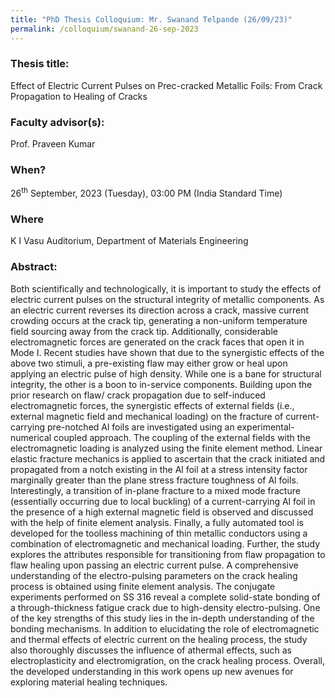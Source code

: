 ```yaml
---
title: "PhD Thesis Colloquium: Mr. Swanand Telpande (26/09/23)"
permalink: /colloquium/swanand-26-sep-2023
---
```

### Thesis title:
Effect of Electric Current Pulses on Prec-cracked Metallic Foils: From Crack Propagation to Healing of Cracks

### Faculty advisor(s):
Prof. Praveen Kumar

### When?
26<sup>th</sup> September, 2023 (Tuesday), 03:00 PM (India Standard Time)

### Where
K I Vasu Auditorium, Department of Materials Engineering

### Abstract: 
Both scientifically and technologically, it is important to study the effects of electric current pulses on the structural integrity of metallic components. As an electric current reverses its direction across a crack, massive current crowding occurs at the crack tip, generating a non-uniform temperature field sourcing away from the crack tip. Additionally, considerable electromagnetic forces are generated on the crack faces that open it in Mode I. Recent studies have shown that due to the synergistic effects of the above two stimuli, a pre-existing flaw may either grow or heal upon applying an electric pulse of high density. While one is a bane for structural integrity, the other is a boon to in-service components. Building upon the prior research on flaw/ crack propagation due to self-induced electromagnetic forces, the synergistic effects of external fields (i.e., external magnetic field and mechanical loading) on the fracture of current-carrying pre-notched Al foils are investigated using an experimental-numerical coupled approach. The coupling of the external fields with the electromagnetic loading is analyzed using the finite element method. Linear elastic fracture mechanics is applied to ascertain that the crack initiated and propagated from a notch existing in the Al foil at a stress intensity factor marginally greater than the plane stress fracture toughness of Al foils. Interestingly, a transition of in-plane fracture to a mixed mode fracture (essentially occurring due to local buckling) of a current-carrying Al foil in the presence of a high external magnetic field is observed and discussed with the help of finite element analysis. Finally, a fully automated tool is developed for the toolless machining of thin metallic conductors using a combination of electromagnetic and mechanical loading. Further, the study explores the attributes responsible for transitioning from flaw propagation to flaw healing upon passing an electric current pulse. A comprehensive understanding of the electro-pulsing parameters on the crack healing process is obtained using finite element analysis. The conjugate experiments performed on SS 316 reveal a complete solid-state bonding of a through-thickness fatigue crack due to high-density electro-pulsing. One of the key strengths of this study lies in the in-depth understanding of the bonding mechanisms. In addition to elucidating the role of electromagnetic and thermal effects of electric current on the healing process, the study also thoroughly discusses the influence of athermal effects, such as electroplasticity and electromigration, on the crack healing process. Overall, the developed understanding in this work opens up new avenues for exploring material healing techniques.